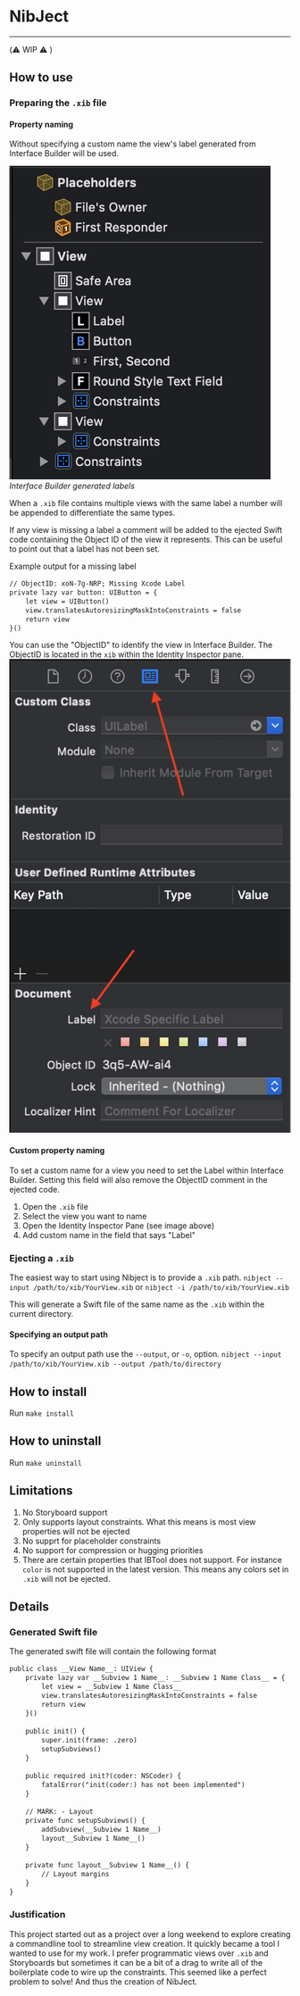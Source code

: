 # NibJect

---

(⚠️ WIP ⚠️ )

## How to use

### Preparing the `.xib` file

#### Property naming

Without specifying a custom name the view's label generated from Interface Builder will be used.

[![IB Generated Labels](images/ib-generated-labels.png)](images/ib-generated-labels.png)
_Interface Builder generated labels_

When a `.xib` file contains multiple views with the same label a number will be appended to differentiate the same types. 

If any view is missing a label a comment will be added to the ejected Swift code containing the Object ID of the view it represents. This can be
useful to point out that a label has not been set.

Example output for a missing label
```
// ObjectID: xoN-7g-NRP; Missing Xcode Label
private lazy var button: UIButton = {
    let view = UIButton()
    view.translatesAutoresizingMaskIntoConstraints = false
    return view
}()
```

You  can use the "ObjectID" to identify the view in Interface Builder. The ObjectID is located in the `xib` within the Identity Inspector pane.
[![Identity Inspector Pane](images/identity-inspector-pane.png)](images/identity-inspector-pane.png) 

#### Custom property naming

To set a custom name for a view you need to set the Label within Interface Builder. Setting this field will also remove the ObjectID 
comment in the ejected code.

1. Open the `.xib` file
2. Select the view you want to name
3. Open the Identity Inspector Pane (see image above)
4. Add custom name in the field that says "Label" 

### Ejecting a `.xib`

The easiest way to start using Nibject is to provide a `.xib` path.
`nibject --input /path/to/xib/YourView.xib` 
or
`nibject -i /path/to/xib/YourView.xib`

This will generate a Swift file of the same name as the  `.xib` within the current directory.

#### Specifying an output path

To specify an output path use the `--output`, or `-o`, option.
`nibject --input /path/to/xib/YourView.xib --output /path/to/directory` 

## How to install

Run `make install`

## How to uninstall

Run `make uninstall`

## Limitations

  1. No Storyboard support
  2. Only supports layout constraints. What this means is most view properties will not be ejected
  3. No supprt for placeholder constraints
  4. No support for compression or hugging priorities
  5. There are certain properties that IBTool does not support. For instance `color` is not supported in the latest version. This means any colors 
  set in `.xib` will not be ejected.

## Details

### Generated Swift file

The generated swift file will contain the following format

```
public class __View Name__: UIView {
    private lazy var __Subview 1 Name__: __Subview 1 Name Class__ = {
        let view = __Subview 1 Name Class__
        view.translatesAutoresizingMaskIntoConstraints = false
        return view
    }()
    
    public init() {
        super.init(frame: .zero)
        setupSubviews()
    }
    
    public required init?(coder: NSCoder) {
        fatalError("init(coder:) has not been implemented")
    }
    
    // MARK: - Layout
    private func setupSubviews() {
        addSubview(__Subview 1 Name__)
        layout__Subview 1 Name__()
    }
    
    private func layout__Subview 1 Name__() {
        // Layout margins
    }
}
```

### Justification

This project started out as a project over a long weekend to explore creating a commandline tool to streamline view creation. It quickly 
became a tool I wanted to use for my work. I prefer programmatic views over `.xib` and Storyboards but sometimes it can be a bit of a drag
to write all of the boilerplate code to wire up the constraints. This seemed like a perfect problem to solve! And thus the creation of NibJect. 
